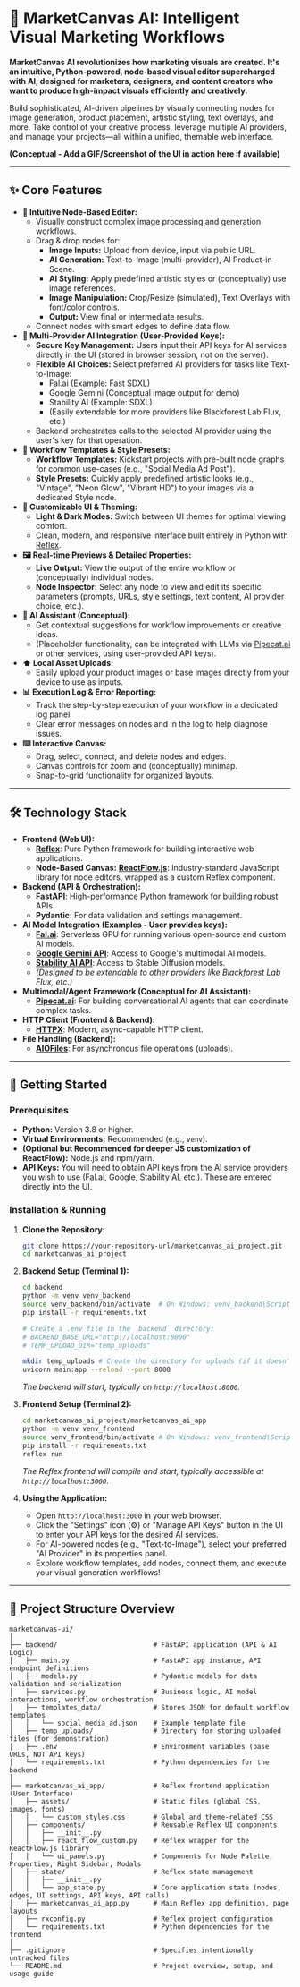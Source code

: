 # 🎨 MarketCanvas AI: Intelligent Visual Marketing Workflows

**MarketCanvas AI revolutionizes how marketing visuals are created. It's an intuitive, Python-powered, node-based visual editor supercharged with AI, designed for marketers, designers, and content creators who want to produce high-impact visuals efficiently and creatively.**

Build sophisticated, AI-driven pipelines by visually connecting nodes for image generation, product placement, artistic styling, text overlays, and more. Take control of your creative process, leverage multiple AI providers, and manage your projects—all within a unified, themable web interface.

**(Conceptual - Add a GIF/Screenshot of the UI in action here if available)**

---

## ✨ Core Features

*   **🧩 Intuitive Node-Based Editor:**
    *   Visually construct complex image processing and generation workflows.
    *   Drag & drop nodes for:
        *   **Image Inputs:** Upload from device, input via public URL.
        *   **AI Generation:** Text-to-Image (multi-provider), AI Product-in-Scene.
        *   **AI Styling:** Apply predefined artistic styles or (conceptually) use image references.
        *   **Image Manipulation:** Crop/Resize (simulated), Text Overlays with font/color controls.
        *   **Output:** View final or intermediate results.
    *   Connect nodes with smart edges to define data flow.
*   **🤖 Multi-Provider AI Integration (User-Provided Keys):**
    *   **Secure Key Management:** Users input their API keys for AI services directly in the UI (stored in browser session, not on the server).
    *   **Flexible AI Choices:** Select preferred AI providers for tasks like Text-to-Image:
        *   Fal.ai (Example: Fast SDXL)
        *   Google Gemini (Conceptual image output for demo)
        *   Stability AI (Example: SDXL)
        *   (Easily extendable for more providers like Blackforest Lab Flux, etc.)
    *   Backend orchestrates calls to the selected AI provider using the user's key for that operation.
*   **🚀 Workflow Templates & Style Presets:**
    *   **Workflow Templates:** Kickstart projects with pre-built node graphs for common use-cases (e.g., "Social Media Ad Post").
    *   **Style Presets:** Quickly apply predefined artistic looks (e.g., "Vintage", "Neon Glow", "Vibrant HD") to your images via a dedicated Style node.
*   **🎨 Customizable UI & Theming:**
    *   **Light & Dark Modes:** Switch between UI themes for optimal viewing comfort.
    *   Clean, modern, and responsive interface built entirely in Python with [Reflex](https://reflex.dev/).
*   **🖼️ Real-time Previews & Detailed Properties:**
    *   **Live Output:** View the output of the entire workflow or (conceptually) individual nodes.
    *   **Node Inspector:** Select any node to view and edit its specific parameters (prompts, URLs, style settings, text content, AI provider choice, etc.).
*   **🧠 AI Assistant (Conceptual):**
    *   Get contextual suggestions for workflow improvements or creative ideas.
    *   (Placeholder functionality, can be integrated with LLMs via [Pipecat.ai](https://pipecat.ai/) or other services, using user-provided API keys).
*   **⬆️ Local Asset Uploads:**
    *   Easily upload your product images or base images directly from your device to use as inputs.
*   **📊 Execution Log & Error Reporting:**
    *   Track the step-by-step execution of your workflow in a dedicated log panel.
    *   Clear error messages on nodes and in the log to help diagnose issues.
*   **⌨️ Interactive Canvas:**
    *   Drag, select, connect, and delete nodes and edges.
    *   Canvas controls for zoom and (conceptually) minimap.
    *   Snap-to-grid functionality for organized layouts.

---

## 🛠️ Technology Stack

*   **Frontend (Web UI):**
    *   [**Reflex**](https://reflex.dev/): Pure Python framework for building interactive web applications.
    *   **Node-Based Canvas:** [**ReactFlow.js**](https://reactflow.dev/): Industry-standard JavaScript library for node editors, wrapped as a custom Reflex component.
*   **Backend (API & Orchestration):**
    *   [**FastAPI**](https://fastapi.tiangolo.com/): High-performance Python framework for building robust APIs.
    *   **Pydantic:** For data validation and settings management.
*   **AI Model Integration (Examples - User provides keys):**
    *   [**Fal.ai**](https://fal.ai/): Serverless GPU for running various open-source and custom AI models.
    *   [**Google Gemini API**](https://ai.google.dev/): Access to Google's multimodal AI models.
    *   [**Stability AI API**](https://platform.stability.ai/): Access to Stable Diffusion models.
    *   *(Designed to be extendable to other providers like Blackforest Lab Flux, etc.)*
*   **Multimodal/Agent Framework (Conceptual for AI Assistant):**
    *   [**Pipecat.ai**](https://pipecat.ai/): For building conversational AI agents that can coordinate complex tasks.
*   **HTTP Client (Frontend & Backend):**
    *   [**HTTPX**](https://www.python-httpx.org/): Modern, async-capable HTTP client.
*   **File Handling (Backend):**
    *   [**AIOFiles**](https://github.com/Tinche/aiofiles): For asynchronous file operations (uploads).

---

## 🚀 Getting Started

### Prerequisites

*   **Python:** Version 3.8 or higher.
*   **Virtual Environments:** Recommended (e.g., `venv`).
*   **(Optional but Recommended for deeper JS customization of ReactFlow):** Node.js and npm/yarn.
*   **API Keys:** You will need to obtain API keys from the AI service providers you wish to use (Fal.ai, Google, Stability AI, etc.). These are entered directly into the UI.

### Installation & Running

1.  **Clone the Repository:**
    ```bash
    git clone https://your-repository-url/marketcanvas_ai_project.git
    cd marketcanvas_ai_project
    ```

2.  **Backend Setup (Terminal 1):**
    ```bash
    cd backend
    python -m venv venv_backend
    source venv_backend/bin/activate  # On Windows: venv_backend\Scripts\activate
    pip install -r requirements.txt

    # Create a .env file in the `backend` directory:
    # BACKEND_BASE_URL="http://localhost:8000"
    # TEMP_UPLOAD_DIR="temp_uploads"

    mkdir temp_uploads # Create the directory for uploads (if it doesn't exist)
    uvicorn main:app --reload --port 8000
    ```
    *The backend will start, typically on `http://localhost:8000`.*

3.  **Frontend Setup (Terminal 2):**
    ```bash
    cd marketcanvas_ai_project/marketcanvas_ai_app
    python -m venv venv_frontend
    source venv_frontend/bin/activate # On Windows: venv_frontend\Scripts\activate
    pip install -r requirements.txt
    reflex run
    ```
    *The Reflex frontend will compile and start, typically accessible at `http://localhost:3000`.*

4.  **Using the Application:**
    *   Open `http://localhost:3000` in your web browser.
    *   Click the "Settings" icon (⚙️) or "Manage API Keys" button in the UI to enter your API keys for the desired AI services.
    *   For AI-powered nodes (e.g., "Text-to-Image"), select your preferred "AI Provider" in its properties panel.
    *   Explore workflow templates, add nodes, connect them, and execute your visual generation workflows!

---

## 📁 Project Structure Overview




```
marketcanvas-ui/
│
├── backend/                        # FastAPI application (API & AI Logic)
│   ├── main.py                     # FastAPI app instance, API endpoint definitions
│   ├── models.py                   # Pydantic models for data validation and serialization
│   ├── services.py                 # Business logic, AI model interactions, workflow orchestration
│   ├── templates_data/             # Stores JSON for default workflow templates
│   │   └── social_media_ad.json    # Example template file
│   ├── temp_uploads/               # Directory for storing uploaded files (for demonstration)
│   ├── .env                        # Environment variables (base URLs, NOT API keys)
│   └── requirements.txt            # Python dependencies for the backend
│
├── marketcanvas_ai_app/            # Reflex frontend application (User Interface)
│   ├── assets/                     # Static files (global CSS, images, fonts)
│   │   └── custom_styles.css       # Global and theme-related CSS
│   ├── components/                 # Reusable Reflex UI components
│   │   ├── __init__.py
│   │   ├── react_flow_custom.py    # Reflex wrapper for the ReactFlow.js library
│   │   └── ui_panels.py            # Components for Node Palette, Properties, Right Sidebar, Modals
│   ├── state/                      # Reflex state management
│   │   ├── __init__.py
│   │   └── app_state.py            # Core application state (nodes, edges, UI settings, API keys, API calls)
│   ├── marketcanvas_ai_app.py      # Main Reflex app definition, page layouts
│   ├── rxconfig.py                 # Reflex project configuration
│   └── requirements.txt            # Python dependencies for the frontend
│
├── .gitignore                      # Specifies intentionally untracked files
└── README.md                       # Project overview, setup, and usage guide
```

